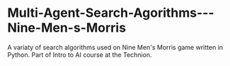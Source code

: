 # Multi-Agent-Search-Agorithms---Nine-Men-s-Morris
A variaty of search algorithms used on Nine Men's Morris game written in Python.
Part of Intro to AI course at the Technion.
